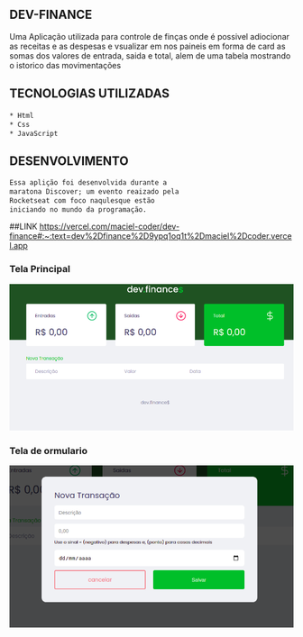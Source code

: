 ## DEV-FINANCE
  Uma Aplicação utilizada para controle de finças
  onde é possivel adiocionar as receitas e as
  despesas e vsualizar em nos paineis em forma
  de card as somas dos valores de entrada,
  saida e total, alem de uma tabela mostrando o 
  istorico das movimentações

## TECNOLOGIAS UTILIZADAS
    * Html
    * Css
    * JavaScript

## DESENVOLVIMENTO
    Essa aplição foi desenvolvida durante a
    maratona Discover; um evento reaizado pela
    Rocketseat com foco naqulesque estão 
    iniciando no mundo da programação.
##LINK
    https://vercel.com/maciel-coder/dev-finance#:~:text=dev%2Dfinance%2D9ypq1oq1t%2Dmaciel%2Dcoder.vercel.app
  

 ### Tela Principal
  ![Tela ini](./assets/devFinance.png)
### Tela de ormulario
  ![Tela form](./assets/devFinanceModal.png)

 
